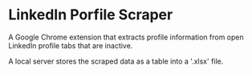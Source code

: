 # LinkedIn Porfile Scraper

A Google Chrome extension that extracts profile information from open LinkedIn profile tabs that are inactive.

A local server stores the scraped data as a table into a '.xlsx' file.
